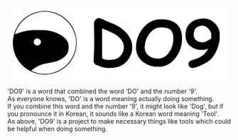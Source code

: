 [![Logo](LOGO.png)](https://do9.kr/)

'DO9' is a word that combined the word 'DO' and the number '9'.  
As everyone knows, 'DO' is a word meaning actually doing something.  
If you combine this word and the number '9', it might look like 'Dog', but if you pronounce it in Korean, it sounds like a Korean word meaning 'Tool'.  
As above, 'DO9' is a project to make necessary things like tools which could be helpful when doing something.  
